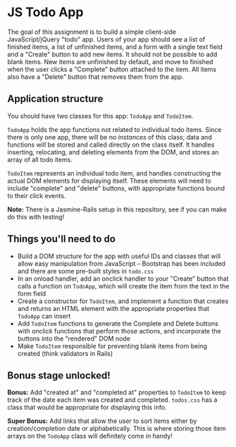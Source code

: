# JS Todo App

The goal of this assignment is to build a simple client-side JavaScript/jQuery "todo" app. Users of your app should see a list of finished items, a list of unfinished items, and a form with a single text field and a "Create" button to add new items. It should not be possible to add blank items. New items are unfinished by default, and move to finished when the user clicks a "Complete" button attached to the item. All items also have a "Delete" button that removes them from the app.

## Application structure

You should have two classes for this app: `TodoApp` and `TodoItem`.

`TodoApp` holds the app functions not related to individual todo items. Since there is only one app, there will be no *instances* of this class; data and functions will be stored and called directly on the class itself. It handles inserting, relocating, and deleting elements from the DOM, and stores an array of all todo items.

`TodoItem` represents an individual todo item, and handles constructing the actual DOM elements for displaying itself. These elements will need to include "complete" and "delete" buttons, with appropriate functions bound to their click events.

**Note:** There is a Jasmine-Rails setup in this repository, see if you can make do this with testing!

## Things you'll need to do

* Build a DOM structure for the app with useful IDs and classes that will allow easy manipulation from JavaScript &ndash; Bootstrap has been included and there are some pre-built styles in `todo.css`
* In an onload handler, add an onclick handler to your "Create" button that calls a function on `TodoApp`, which will create the item from the text in the form field
* Create a constructor for `TodoItem`, and implement a function that creates and returns an HTML element with the appropriate properties that `TodoApp` can insert
* Add `TodoItem` functions to generate the Complete and Delete buttons with onclick functions that perform those actions, and incorporate the buttons into the "rendered" DOM node
* Make `TodoItem` responsible for preventing blank items from being created (think validators in Rails)

## Bonus stage unlocked!

**Bonus:** Add "created at" and "completed at" properties to `TodoItem` to keep track of the date each item was created and completed. `todos.css` has a class that would be appropriate for displaying this info.

**Super Bonus:** Add links that allow the user to sort items either by creation/completion date or alphabetically. This is where storing those item arrays on the `TodoApp` class will definitely come in handy!
